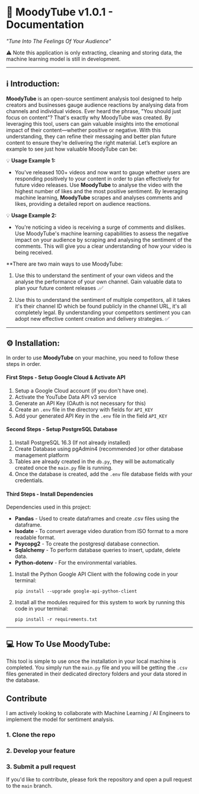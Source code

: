 # 🎥 MoodyTube v1.0.1 - Documentation

*"Tune Into The Feelings Of Your Audience"*

⚠️ Note this application is only extracting, cleaning and storing data, the machine learning model is still in development.

________________________________________________________________________

##  ℹ️ Introduction:

**MoodyTube** is an open-source sentiment analysis tool designed to help creators and businesses gauge audience reactions by analysing data from channels and individual videos. Ever heard the phrase, "You should just focus on content"? That's exactly why MoodyTube was created. By leveraging this tool, users can gain valuable insights into the emotional impact of their content—whether positive or negative. With this understanding, they can refine their messaging and better plan future content to ensure they’re delivering the right material. Let’s explore an example to see just how valuable MoodyTube can be:

💡 **Usage  Example 1:**

- You've released 100+ videos and now want to gauge whether users are responding positively to your content in order to plan effectively for future video releases. Use **MoodyTube** to analyse the video with the highest number of likes and the most positive sentiment. By leveraging machine learning, **MoodyTube** scrapes and analyses comments and likes, providing a detailed report on audience reactions.

💡 **Usage  Example 2:**

- You're noticing a video is receiving a surge of comments and dislikes. Use MoodyTube's machine learning capabilities to assess the negative impact on your audience by scraping and analysing the sentiment of the comments. This will give you a clear understanding of how your video is being received. 

**There are two main ways to use MoodyTube:

1. Use this to understand the sentiment of your own videos and the analyse the performance of your own channel. Gain valuable data to plan your future content releases .✅

2. Use this to understand the sentiment of multiple competitors, all it takes it's their channel ID which be found publicly in the channel URL, it's all completely legal. By understanding your competitors sentiment you can adopt new effective content creation and delivery strategies. ✅

________________________________________________________________________

##  ⚙️ Installation:

In order to use **MoodyTube** on your machine, you need to follow these steps in order.
#### First Steps - Setup Google Cloud & Activate API

1. Setup a Google Cloud account (if you don't have one).
2. Activate the YouTube Data API v3 service
3. Generate an API Key (OAuth is not necessary for this)
4. Create an `.env` file in the directory with fields for `API_KEY`
5. Add your generated API Key in the `.env` file in the field `API_KEY`

#### Second Steps - Setup PostgreSQL Database

1. Install PostgreSQL 16.3 (If not already installed)
2. Create Database using pgAdmin4 (recommended )or other database management platform
3. Tables are already created in the `db.py`, they will be automatically created once the `main.py` file is running.
4. Once the database is created, add the `.env` file database fields with your credentials.

#### Third Steps - Install  Dependencies

Dependencies used in this project:
 - **Pandas** - Used to create dataframes and create .csv files using the dataframe.
 - **Isodate** - To convert average video duration from ISO format to a more readable format.
 - **Psycopg2** - To create the postgresql database connection.
 - **Sqlalchemy** - To perform database queries to insert, update, delete data.
 - **Python-dotenv** - For the environmental variables.

1. Install the Python Google API Client with the following code in your terminal:

	`pip install --upgrade google-api-python-client`

2. Install all the modules required for this system to work by running this code in your terminal:

	`pip install -r requirements.txt`
	

________________________________________________________________________

##  💻 How To Use MoodyTube:

This tool is simple to use once the installation in your local machine is completed. You simply run the `main.py` file and you will be getting the `.csv` files generated in their dedicated directory folders and your data stored in the database.

## Contribute

I am actively looking to collaborate with Machine Learning / AI Engineers to implement the model for sentiment analysis.

### 1. Clone the repo

### 2. Develop your feature

### 3. Submit a pull request

If you'd like to contribute, please fork the repository and open a pull request to the `main` branch.

